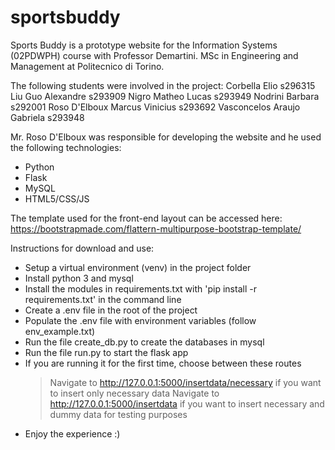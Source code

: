 # sportsbuddy

Sports Buddy is a prototype website for the Information Systems (02PDWPH) course with Professor Demartini.
MSc in Engineering and Management at Politecnico di Torino.

The following students were involved in the project:
Corbella Elio					s296315
Liu Guo Alexandre				s293909
Nigro Matheo Lucas				s293949
Nodrini Barbara					s292001
Roso D'Elboux Marcus Vinicius	s293692
Vasconcelos Araujo Gabriela		s293948

Mr. Roso D'Elboux was responsible for developing the website and he used the following technologies:
- Python
- Flask
- MySQL
- HTML5/CSS/JS

The template used for the front-end layout can be accessed here:
https://bootstrapmade.com/flattern-multipurpose-bootstrap-template/

Instructions for download and use:
- Setup a virtual environment (venv) in the project folder
- Install python 3 and mysql
- Install the modules in requirements.txt with 'pip install -r requirements.txt' in the command line
- Create a .env file in the root of the project
- Populate the .env file with environment variables (follow env_example.txt)
- Run the file create_db.py to create the databases in mysql
- Run the file run.py to start the flask app
- If you are running it for the first time, choose between these routes
	> Navigate to http://127.0.0.1:5000/insertdata/necessary if you want to insert only necessary data
	> Navigate to http://127.0.0.1:5000/insertdata if you want to insert necessary and dummy data for testing purposes
- Enjoy the experience :)